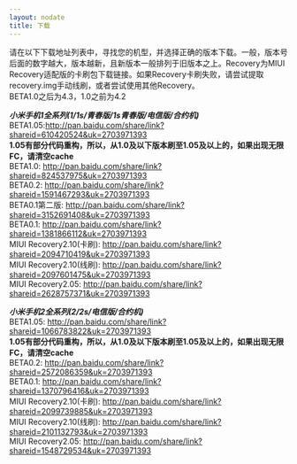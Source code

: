 ```yaml
---
layout: nodate
title: 下载
---
```

请在以下下载地址列表中，寻找您的机型，并选择正确的版本下载。一般，版本号后面的数字越大，版本越新，且新版本一般排列于旧版本之上。Recovery为MIUI Recovery适配版的卡刷包下载链接。如果Recovery卡刷失败，请尝试提取recovery.img手动线刷，或者尝试使用其他Recovery。  
BETA1.0之后为4.3，1.0之前为4.2

*__小米手机1全系列(1/1s/青春版/1s青春版/电信版/合约机)__*  
BETA1.05:<http://pan.baidu.com/share/link?shareid=610420524&uk=2703971393>  
__1.05有部分代码重构，所以，从1.0及以下版本刷至1.05及以上的，如果出现无限FC，请清空cache__  
BETA1.0: <http://pan.baidu.com/share/link?shareid=824537975&uk=2703971393>  
BETA0.2: <http://pan.baidu.com/share/link?shareid=1591467293&uk=2703971393>  
BETA0.1第二版: <http://pan.baidu.com/share/link?shareid=3152691408&uk=2703971393>  
BETA0.1: <http://pan.baidu.com/share/link?shareid=1381866112&uk=2703971393>  
MIUI Recovery2.10(卡刷): <http://pan.baidu.com/share/link?shareid=2094710419&uk=2703971393>  
MIUI Recovery2.10(线刷): <http://pan.baidu.com/share/link?shareid=2097601475&uk=2703971393>  
MIUI Recovery2.05: <http://pan.baidu.com/share/link?shareid=2628757371&uk=2703971393>

*__小米手机2全系列(2/2s/电信版/合约机)__*  
BETA1.05: <http://pan.baidu.com/share/link?shareid=1066783822&uk=2703971393>  
__1.05有部分代码重构，所以，从1.0及以下版本刷至1.05及以上的，如果出现无限FC，请清空cache__  
BETA0.2: <http://pan.baidu.com/share/link?shareid=2572086359&uk=2703971393>  
BETA0.1: <http://pan.baidu.com/share/link?shareid=1370796416&uk=2703971393>  
MIUI Recovery2.10(卡刷): <http://pan.baidu.com/share/link?shareid=2099739885&uk=2703971393>  
MIUI Recovery2.10(线刷): <http://pan.baidu.com/share/link?shareid=2101132793&uk=2703971393>  
MIUI Recovery2.05: <http://pan.baidu.com/share/link?shareid=1548729534&uk=2703971393>  
